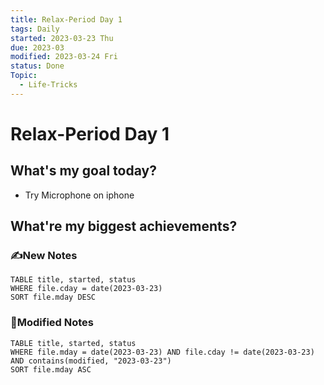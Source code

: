 ```yaml
---
title: Relax-Period Day 1
tags: Daily
started: 2023-03-23 Thu
due: 2023-03
modified: 2023-03-24 Fri
status: Done
Topic:
  - Life-Tricks
---
```

# Relax-Period Day 1
## What's my goal today?
- Try Microphone on iphone
## What're my biggest achievements?
### ✍️New Notes

```dataview
TABLE title, started, status
WHERE file.cday = date(2023-03-23)
SORT file.mday DESC
```

### 📝Modified Notes

```dataview
TABLE title, started, status
WHERE file.mday = date(2023-03-23) AND file.cday != date(2023-03-23) AND contains(modified, "2023-03-23")
SORT file.mday ASC
```